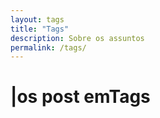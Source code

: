 ```yaml
---
layout: tags
title: "Tags"
description: Sobre os assuntos
permalink: /tags/
---
```

<h1><span aria-hidden="true">|</span><span class="h1-menor">os post em</span>Tags</h1>